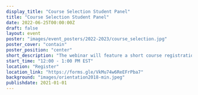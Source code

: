 ```yaml
---
display_title: "Course Selection Student Panel"
title: "Course Selection Student Panel"
date: 2022-06-25T00:00:00Z
draft: false
layout: event
poster: "images/event_posters/2022-2023/course_selection.jpg"
poster_cover: "contain"
poster_position: "center"
short_description: "The webinar will feature a short course registration presentation and a Q&A session with a panel of upper-year students of various backgrounds and year standings."
start_time: "12:00 - 1:00 PM EST"
location: "Register"
location_link: "https://forms.gle/VkMu74w6ReEFrPba7"
background: "images/orientation2018-min.jpeg"
publishdate: 2021-01-01
---
```

